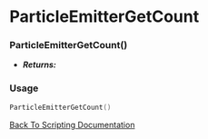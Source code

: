 # ParticleEmitterGetCount

### ParticleEmitterGetCount()
- ***Returns:*** 

### Usage

```Lua
ParticleEmitterGetCount()
```


[Back To Scripting Documentation](../README.md)
